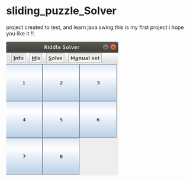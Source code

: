 # sliding_puzzle_Solver
project created to test, and learn java swing,this is my first project i hope you like it !!.

<img src="Screenshot from 2020-05-14 15-29-16.png" />
